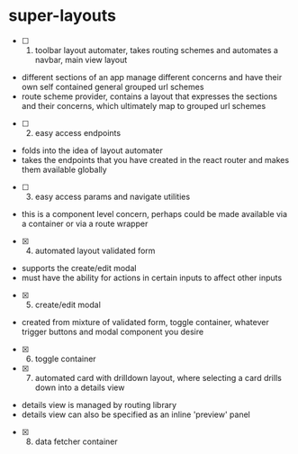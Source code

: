 # super-layouts

- [ ] 1. toolbar layout automater, takes routing schemes and automates a navbar, main view layout
* different sections of an app manage different concerns and have their own self contained general grouped url schemes
* route scheme provider, contains a layout that expresses the sections and their concerns, which ultimately map to grouped url schemes

- [ ] 2. easy access endpoints
* folds into the idea of layout automater
* takes the endpoints that you have created in the react router and makes them available globally


- [ ] 3. easy access params and navigate utilities
* this is a component level concern, perhaps could be made available via a container or via a route wrapper

- [x] 4. automated layout validated form
* supports the create/edit modal
* must have the ability for actions in certain inputs to affect other inputs

- [x] 5. create/edit modal
* created from mixture of validated form, toggle container, whatever trigger buttons and modal component you desire

- [x] 6. toggle container

- [x] 7. automated card with drilldown layout, where selecting a card drills down into a details view
* details view is managed by routing library
* details view can also be specified as an inline 'preview' panel


- [x] 8. data fetcher container
